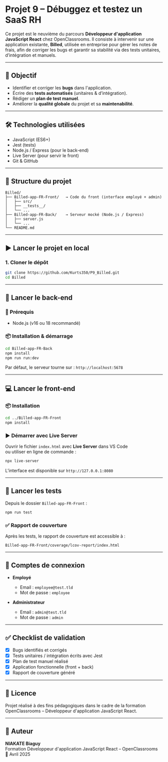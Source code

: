 # Projet 9 – Débuggez et testez un SaaS RH

Ce projet est le neuvième du parcours **Développeur d'application JavaScript React** chez OpenClassrooms. Il consiste à intervenir sur une application existante, **Billed**, utilisée en entreprise pour gérer les notes de frais, afin de corriger les bugs et garantir sa stabilité via des tests unitaires, d’intégration et manuels.

---

## 🎯 Objectif

- Identifier et corriger les **bugs** dans l'application.
- Écrire des **tests automatisés** (unitaires & d’intégration).
- Rédiger un **plan de test manuel**.
- Améliorer la **qualité globale** du projet et sa **maintenabilité**.

---

## 🛠️ Technologies utilisées

- JavaScript (ES6+)
- Jest (tests)
- Node.js / Express (pour le back-end)
- Live Server (pour servir le front)
- Git & GitHub

---

## 📂 Structure du projet

```
Billed/
├── Billed-app-FR-Front/   → Code du front (interface employé + admin)
│   ├── src/
│   ├── __tests__/
│   └── ...
├── Billed-app-FR-Back/    → Serveur mocké (Node.js / Express)
│   ├── server.js
│   └── ...
└── README.md
```

---

## ▶️ Lancer le projet en local

### 1. Cloner le dépôt

```bash
git clone https://github.com/Kurts350/P9_Billed.git
cd Billed
```

---

## 🚀 Lancer le back-end

### 📌 Prérequis

- Node.js (v16 ou 18 recommandé)

### 📦 Installation & démarrage

```bash
cd Billed-app-FR-Back
npm install
npm run run:dev
```

Par défaut, le serveur tourne sur : `http://localhost:5678`

---

## 💻 Lancer le front-end

### 📦 Installation

```bash
cd ../Billed-app-FR-Front
npm install
```

### ▶️ Démarrer avec Live Server

Ouvrir le fichier `index.html` avec **Live Server** dans VS Code  
ou utiliser en ligne de commande :

```bash
npx live-server
```

L’interface est disponible sur `http://127.0.0.1:8080`

---

## 🧪 Lancer les tests

Depuis le dossier `Billed-app-FR-Front` :

```bash
npm run test
```

### ✅ Rapport de couverture

Après les tests, le rapport de couverture est accessible à :
```
Billed-app-FR-Front/coverage/lcov-report/index.html
```

---

## 👥 Comptes de connexion

- **Employé**  
  - Email : `employee@test.tld`  
  - Mot de passe : `employee`

- **Administrateur**  
  - Email : `admin@test.tld`  
  - Mot de passe : `admin`

---

## ✅ Checklist de validation

- [x] Bugs identifiés et corrigés
- [x] Tests unitaires / intégration écrits avec Jest
- [x] Plan de test manuel réalisé
- [x] Application fonctionnelle (front + back)
- [x] Rapport de couverture généré

---

## 📄 Licence

Projet réalisé à des fins pédagogiques dans le cadre de la formation OpenClassrooms – Développeur d'application JavaScript React.

---

## 👤 Auteur

**NIAKATE Biaguy**  
Formation Développeur d'application JavaScript React – OpenClassrooms  
📅 Avril 2025
